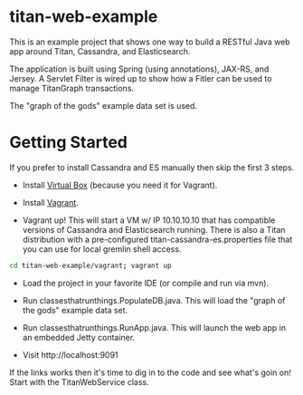 titan-web-example
=================
This is an example project that shows one way to build a RESTful Java web app around Titan, Cassandra, and Elasticsearch.

The application is built using Spring (using annotations), JAX-RS, and Jersey. A Servlet Filter is wired up to show how a Fitler can be used to manage TitanGraph transactions.

The "graph of the gods" example data set is used.

Getting Started
===============

If you prefer to install Cassandra and ES manually then skip the first 3 steps.

- Install [Virtual Box](https://www.virtualbox.org/wiki/Downloads) (because you need it for Vagrant).

- Install [Vagrant](https://docs.vagrantup.com/v2/installation/).

- Vagrant up! This will start a VM w/ IP 10.10.10.10 that has compatible versions of Cassandra and Elasticsearch running. There is also a Titan distribution with a pre-configured titan-cassandra-es.properties file that you can use for local gremlin shell access.
```bash
cd titan-web-example/vagrant; vagrant up
```
- Load the project in your favorite IDE (or compile and run via mvn).

- Run  classesthatrunthings.PopulateDB.java. This will load the "graph of the gods" example data set.

- Run classesthatrunthings.RunApp.java. This will launch the web app in an embedded Jetty container.

- Visit http://localhost:9091

If the links works then it's time to dig in to the code and see what's goin on! Start with the TitanWebService class.

